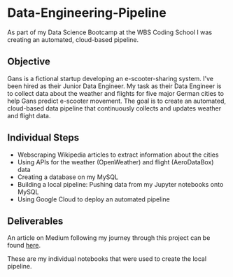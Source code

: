 # Data-Engineering-Pipeline

As part of my Data Science Bootcamp at the WBS Coding School I was creating an automated, cloud-based pipeline.

## Objective

Gans is a fictional startup developing an e-scooter-sharing system. I’ve been hired as their Junior Data Engineer. My task as their Data Engineer is to collect data about the weather and flights for five major German cities to help Gans predict e-scooter movement.
The goal is to create an automated, cloud-based data pipeline that continuously collects and updates weather and flight data. 

## Individual Steps
- Webscraping Wikipedia articles to extract information about the cities
- Using APIs for the weather (OpenWeather) and flight (AeroDataBox) data
- Creating a database on my MySQL
- Building a local pipeline: Pushing data from my Jupyter notebooks onto MySQL
- Using Google Cloud to deploy an automated pipeline

## Deliverables 

An article on Medium following my journey through this project can be found [here](https://medium.com/@luca.loeschmann/building-a-cloud-based-data-pipeline-my-data-engineering-story-c4b1b6ac4346).

These are my individual notebooks that were used to create the local pipeline.
